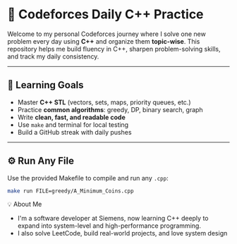 # 🚀 Codeforces Daily C++ Practice

Welcome to my personal Codeforces journey where I solve one new problem every day using **C++** and organize them **topic-wise**. This repository helps me build fluency in C++, sharpen problem-solving skills, and track my daily consistency.

---

## 🧠 Learning Goals

- Master **C++ STL** (vectors, sets, maps, priority queues, etc.)
- Practice **common algorithms**: greedy, DP, binary search, graph
- Write **clean, fast, and readable code**
- Use `make` and terminal for local testing
- Build a GitHub streak with daily pushes

---

## ⚙️ Run Any File

Use the provided Makefile to compile and run any `.cpp`:

```bash
make run FILE=greedy/A_Minimum_Coins.cpp
```

💡 About Me

- I'm a software developer at Siemens, now learning C++ deeply to expand into system-level and high-performance programming.
- I also solve LeetCode, build real-world projects, and love system design
